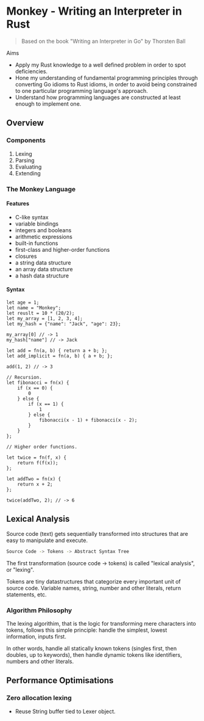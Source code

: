 # Monkey - Writing an Interpreter in Rust

> Based on the book "Writing an Interpreter in Go" by Thorsten Ball

Aims

- Apply my Rust knowledge to a well defined problem in order to spot deficiencies.
- Hone my understanding of fundamental programming principles through converting Go idioms to Rust idioms, in order to avoid being constrained to one particular programming language's approach.
- Understand how programming languages are constructed at least enough to implement one.

## Overview

### Components

1. Lexing
1. Parsing
1. Evaluating
1. Extending

### The Monkey Language

#### Features

- C-like syntax
- variable bindings
- integers and booleans
- arithmetic expressions
- built-in functions
- first-class and higher-order functions
- closures
- a string data structure
- an array data structure
- a hash data structure

#### Syntax

```monkey
let age = 1;
let name = "Monkey";
let reuslt = 10 * (20/2);
let my_array = [1, 2, 3, 4];
let my_hash = {"name": "Jack", "age": 23};

my_array[0] // -> 1
my_hash["name"] // -> Jack

let add = fn(a, b) { return a + b; };
let add_implicit = fn(a, b) { a + b; };

add(1, 2) // -> 3

// Recursion.
let fibonacci = fn(x) {
    if (x == 0) {
        0
    } else {
        if (x == 1) {
            1
        } else {
            fibonacci(x - 1) + fibonacci(x - 2);
        }
    }
};

// Higher order functions.

let twice = fn(f, x) {
    return f(f(x));
};

let addTwo = fn(x) {
    return x + 2;
};

twice(addTwo, 2); // -> 6
```

## Lexical Analysis

Source code (text) gets sequentially transformed into structures that are easy to manipulate and execute.

```sh
Source Code -> Tokens -> Abstract Syntax Tree
```

The first transformation (source code -> tokens) is called "lexical analysis", or "lexing".

Tokens are tiny datastructures that categorize every important unit of source code. Variable names, string, number and other literals, return statements, etc.

### Algorithm Philosophy

The lexing algorithim, that is the logic for transforming mere characters into tokens, follows this simple principle: handle the simplest, lowest information, inputs first.

In other words, handle all statically known tokens (singles first, then doubles, up to keywords), then handle dynamic tokens like identifiers, numbers and other literals.

## Performance Optimisations

### Zero allocation lexing

- Reuse String buffer tied to Lexer object.